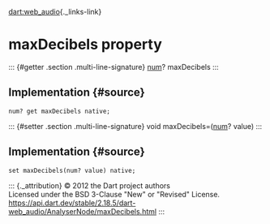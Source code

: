 [dart:web\_audio](../../dart-web_audio/dart-web_audio-library){._links-link}

maxDecibels property
====================

::: {#getter .section .multi-line-signature}
[num](../../dart-core/num-class)? maxDecibels
:::

Implementation {#source}
--------------

``` {.language-dart data-language="dart"}
num? get maxDecibels native;
```

::: {#setter .section .multi-line-signature}
void maxDecibels=([num](../../dart-core/num-class)? value)
:::

Implementation {#source}
--------------

``` {.language-dart data-language="dart"}
set maxDecibels(num? value) native;
```

::: {._attribution}
© 2012 the Dart project authors\
Licensed under the BSD 3-Clause \"New\" or \"Revised\" License.\
<https://api.dart.dev/stable/2.18.5/dart-web_audio/AnalyserNode/maxDecibels.html>
:::
